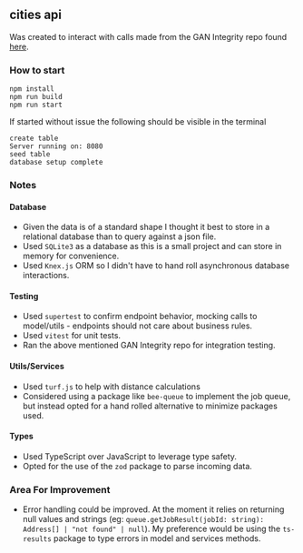 ## cities api

Was created to interact with calls made from the GAN Integrity repo found [here](https://github.com/gandevops/backend-code-challenge).

### How to start
```
npm install
npm run build
npm run start
```
If started without issue the following should be visible in the terminal
```
create table
Server running on: 8080
seed table
database setup complete
```

### Notes
#### Database
* Given the data is of a standard shape I thought it best to store in a relational database than to query against a json file.
* Used `SQLite3` as a database as this is a small project and can store in memory for convenience.
* Used `Knex.js` ORM so I didn't have to hand roll asynchronous database interactions.
#### Testing
* Used `supertest` to confirm endpoint behavior, mocking calls to model/utils - endpoints should not care about business rules.
* Used `vitest` for unit tests.
* Ran the above mentioned GAN Integrity repo for integration testing.
#### Utils/Services
* Used `turf.js` to help with distance calculations
* Considered using a package like `bee-queue` to implement the job queue, but instead opted for a hand rolled alternative to minimize packages used.
#### Types
* Used TypeScript over JavaScript to leverage type safety.
* Opted for the use of the `zod` package to parse incoming data.

### Area For Improvement
* Error handling could be improved. At the moment it relies on returning null values and strings (eg: `queue.getJobResult(jobId: string): Address[] | "not found" | null`). My preference would be using the `ts-results` package to type errors in model and services methods.


